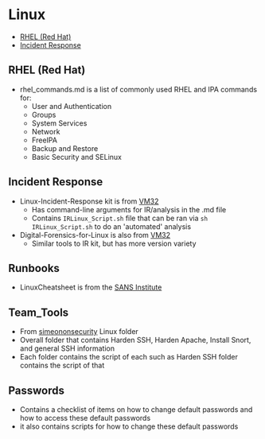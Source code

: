 # Linux

- [RHEL (Red Hat)](#rhel-red-hat)
- [Incident Response](#incident-response)

## RHEL (Red Hat)

- rhel_commands.md is a list of commonly used RHEL and IPA commands for:
  - User and Authentication
  - Groups
  - System Services
  - Network
  - FreeIPA
  - Backup and Restore
  - Basic Security and SELinux

## Incident Response

- Linux-Incident-Response kit is from [VM32](https://github.com/vm32/Linux-Incident-Response.git)
  - Has command-line arguments for IR/analysis in the .md file
  - Contains ``IRLinux_Script.sh`` file that can be ran via ``sh IRLinux_Script.sh`` to do an 'automated' analysis
- Digital-Forensics-for-Linux is also from [VM32](https://github.com/vm32/Digital-Forensics-Script-for-Linux.git)
  - Similar tools to IR kit, but has more version variety

## Runbooks

- LinuxCheatsheet is from the [SANS Institute](https://www.sans.org/information-security-policy/)

## Team_Tools

- From [simeononsecurity](https://github.com/simeononsecurity/Blue-Team-Tools/tree/master) Linux folder
- Overall folder that contains Harden SSH, Harden Apache, Install Snort, and general SSH information
- Each folder contains the script of each such as Harden SSH folder contains the script of that

## Passwords

- Contains a checklist of items on how to change default passwords and how to access these default passwords
- it also contains scripts for how to change these default passwords
